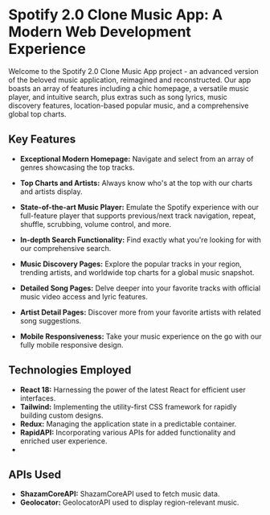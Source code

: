 # **Spotify 2.0 Clone Music App: A Modern Web Development Experience**

Welcome to the Spotify 2.0 Clone Music App project - an advanced version of the beloved music application, reimagined and reconstructed. Our app boasts an array of features including a chic homepage, a versatile music player, and intuitive search, plus extras such as song lyrics, music discovery features, location-based popular music, and a comprehensive global top charts.

## **Key Features**

- **Exceptional Modern Homepage:** Navigate and select from an array of genres showcasing the top tracks.

- **Top Charts and Artists:** Always know who's at the top with our charts and artists display.

- **State-of-the-art Music Player:** Emulate the Spotify experience with our full-feature player that supports previous/next track navigation, repeat, shuffle, scrubbing, volume control, and more.

- **In-depth Search Functionality:** Find exactly what you're looking for with our comprehensive search.

- **Music Discovery Pages:** Explore the popular tracks in your region, trending artists, and worldwide top charts for a global music snapshot.

- **Detailed Song Pages:** Delve deeper into your favorite tracks with official music video access and lyric features.

- **Artist Detail Pages:** Discover more from your favorite artists with related song suggestions.

- **Mobile Responsiveness:** Take your music experience on the go with our fully mobile responsive design.

## **Technologies Employed**

- **React 18:** Harnessing the power of the latest React for efficient user interfaces.
- **Tailwind:** Implementing the utility-first CSS framework for rapidly building custom designs.
- **Redux:** Managing the application state in a predictable container.
- **RapidAPI:** Incorporating various APIs for added functionality and enriched user experience.
-

## **APIs Used**

- **ShazamCoreAPI:** ShazamCoreAPI used to fetch music data.
- **Geolocator:** GeolocatorAPI used to display region-relevant music.
